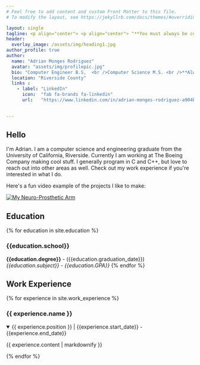 ```yaml
---
# Feel free to add content and custom Front Matter to this file.
# To modify the layout, see https://jekyllrb.com/docs/themes/#overriding-theme-defaults

layout: single
tagline: <p align="center"> <p align="center"> "**You must always be curious.\"** <br/> -_Walt Whitman_" </p>
header:
  overlay_image: /assets/img/heading1.jpg
author_profile: true
author:  
  name: "Adrian Monges Rodriguez"
  avatar: "assets/img/profilepic.jpg"
  bio: "Computer Engineer B.S,  <br />Computer Science M.S. <br />**Always building cool stuff**"
  location: "Riverside County"
  links :
    - label: "LinkedIn"
      icon:  "fab fa-brands fa-linkedin"
      url:   "https://www.linkedin.com/in/adrian-monges-rodriguez-a904b0163/" 
            

---
```

## Hello 
I'm Adrian. I am a computer science and engineering graduate from the University of California, Riverside.  Currently I am working at The Boeing Company making cool stuff. I generally program in C and C++, but love to reach out into other areas as well. Check out my work experience if you're interested in what I do.  
  
Here's a fun video example of the projects I like to make:

[![My Neuro-Prosthetic Arm](https://img.youtube.com/vi/MCMoTvqsTjg/0.jpg)](https://www.youtube.com/watch?v=MCMoTvqsTjg)

## Education
{% for education in site.education %}
### {{education.school}} 
**{{education.degree}}** - ({{education.graduation_date}}) <br/> 
*{{education.subject}} - {{education.GPA}}*
{% endfor %}

## Work Experience 
{% for experience in site.work_experience %}
### {{ experience.name }}  
  <details open>
  <summary>
  {{ experience.position }} | {{experience.start_date}} - {{experience.end_date}} </summary>
 <p>{{ experience.content | markdownify }}</p>
  </details>
{% endfor %}
